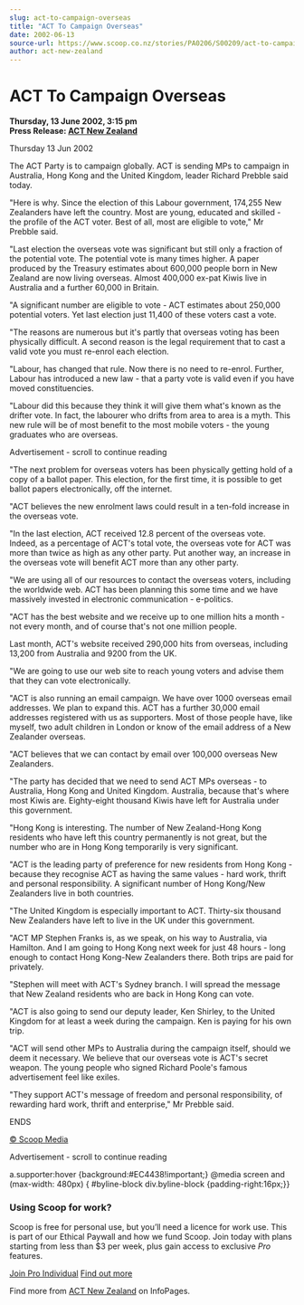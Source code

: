 ```yaml
---
slug: act-to-campaign-overseas
title: "ACT To Campaign Overseas"
date: 2002-06-13
source-url: https://www.scoop.co.nz/stories/PA0206/S00209/act-to-campaign-overseas.htm
author: act-new-zealand
---
```

ACT To Campaign Overseas
========================

**Thursday, 13 June 2002, 3:15 pm**  
**Press Release: [ACT New Zealand](https://info.scoop.co.nz/ACT_New_Zealand)**

Thursday 13 Jun 2002

The ACT Party is to campaign globally. ACT is sending MPs to campaign in Australia, Hong Kong and the United Kingdom, leader Richard Prebble said today.

"Here is why. Since the election of this Labour government, 174,255 New Zealanders have left the country. Most are young, educated and skilled - the profile of the ACT voter. Best of all, most are eligible to vote," Mr Prebble said.

"Last election the overseas vote was significant but still only a fraction of the potential vote. The potential vote is many times higher. A paper produced by the Treasury estimates about 600,000 people born in New Zealand are now living overseas. Almost 400,000 ex-pat Kiwis live in Australia and a further 60,000 in Britain.

"A significant number are eligible to vote - ACT estimates about 250,000 potential voters. Yet last election just 11,400 of these voters cast a vote.

"The reasons are numerous but it's partly that overseas voting has been physically difficult. A second reason is the legal requirement that to cast a valid vote you must re-enrol each election.

"Labour, has changed that rule. Now there is no need to re-enrol. Further, Labour has introduced a new law - that a party vote is valid even if you have moved constituencies.

"Labour did this because they think it will give them what's known as the drifter vote. In fact, the labourer who drifts from area to area is a myth. This new rule will be of most benefit to the most mobile voters - the young graduates who are overseas.

Advertisement - scroll to continue reading





"The next problem for overseas voters has been physically getting hold of a copy of a ballot paper. This election, for the first time, it is possible to get ballot papers electronically, off the internet.

"ACT believes the new enrolment laws could result in a ten-fold increase in the overseas vote.

"In the last election, ACT received 12.8 percent of the overseas vote. Indeed, as a percentage of ACT's total vote, the overseas vote for ACT was more than twice as high as any other party. Put another way, an increase in the overseas vote will benefit ACT more than any other party.

"We are using all of our resources to contact the overseas voters, including the worldwide web. ACT has been planning this some time and we have massively invested in electronic communication - e-politics.

"ACT has the best website and we receive up to one million hits a month - not every month, and of course that's not one million people.

Last month, ACT's website received 290,000 hits from overseas, including 13,200 from Australia and 9200 from the UK.

"We are going to use our web site to reach young voters and advise them that they can vote electronically.

"ACT is also running an email campaign. We have over 1000 overseas email addresses. We plan to expand this. ACT has a further 30,000 email addresses registered with us as supporters. Most of those people have, like myself, two adult children in London or know of the email address of a New Zealander overseas.

"ACT believes that we can contact by email over 100,000 overseas New Zealanders.

"The party has decided that we need to send ACT MPs overseas - to Australia, Hong Kong and United Kingdom. Australia, because that's where most Kiwis are. Eighty-eight thousand Kiwis have left for Australia under this government.

"Hong Kong is interesting. The number of New Zealand-Hong Kong residents who have left this country permanently is not great, but the number who are in Hong Kong temporarily is very significant.

"ACT is the leading party of preference for new residents from Hong Kong - because they recognise ACT as having the same values - hard work, thrift and personal responsibility. A significant number of Hong Kong/New Zealanders live in both countries.

"The United Kingdom is especially important to ACT. Thirty-six thousand New Zealanders have left to live in the UK under this government.

"ACT MP Stephen Franks is, as we speak, on his way to Australia, via Hamilton. And I am going to Hong Kong next week for just 48 hours - long enough to contact Hong Kong-New Zealanders there. Both trips are paid for privately.

"Stephen will meet with ACT's Sydney branch. I will spread the message that New Zealand residents who are back in Hong Kong can vote.

"ACT is also going to send our deputy leader, Ken Shirley, to the United Kingdom for at least a week during the campaign. Ken is paying for his own trip.

"ACT will send other MPs to Australia during the campaign itself, should we deem it necessary. We believe that our overseas vote is ACT's secret weapon. The young people who signed Richard Poole's famous advertisement feel like exiles.

"They support ACT's message of freedom and personal responsibility, of rewarding hard work, thrift and enterprise," Mr Prebble said.

ENDS

  

[© Scoop Media](http://www.scoop.co.nz/about/terms.html)  

Advertisement - scroll to continue reading



a.supporter:hover {background:#EC4438!important;} @media screen and (max-width: 480px) { #byline-block div.byline-block {padding-right:16px;}}

### Using Scoop for work?

Scoop is free for personal use, but you’ll need a licence for work use. This is part of our Ethical Paywall and how we fund Scoop. Join today with plans starting from less than $3 per week, plus gain access to exclusive _Pro_ features.  
  
[Join Pro Individual](https://pro.scoop.co.nz/Individual/?from=ProIn24) [Find out more](https://pro.scoop.co.nz/using-scoop-for-work/?from=ProIn24)

Find more from [ACT New Zealand](https://info.scoop.co.nz/ACT_New_Zealand) on InfoPages.